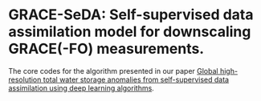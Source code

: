 # GRACE-SeDA: Self-supervised data assimilation model for downscaling GRACE(-FO) measurements.

The core codes for the algorithm presented in our paper [Global high-resolution total water storage anomalies from self-supervised data assimilation using deep learning algorithms](https://doi.org/10.21203/rs.3.rs-2583166/v2).